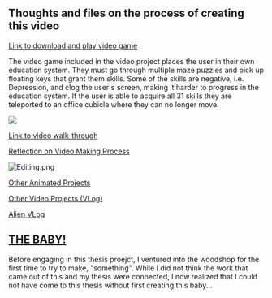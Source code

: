 ## Thoughts and files on the process of creating this video 

[Link to download and play video game](https://drive.google.com/file/d/1taTHbhOsVNT-cIwhFnc3yX3fFGImJx1E/view?usp=sharing)

The video game included in the video project places the user in their own education system. They must go through multiple maze puzzles and pick up floating keys that grant them skills. Some of the skills are negative, i.e. Depression, and clog the user's screen, making it harder to progress in the education system. If the user is able to acquire all 31 skills they are teleported to an office cubicle where they can no longer move.

![]({{site.baseurl}}//VideoGameSS.png)

[Link to video walk-through](https://www.youtube.com/watch?v=rGM_gd95WrM&feature=emb_logo)

[Reflection on Video Making Process](VideoReflecting.md)

![Editing.png]({{site.baseurl}}/Editing.png)

[Other Animated Projects](http://www.chrisdivincenzo.com/html/experiments.html)

[Other Video Projects (VLog)](http://www.chrisdivincenzo.com/html/vlog.html)

[Alien VLog](http://www.chrisdivincenzo.com/html/videodiary.html)

## [THE BABY!](thebaby.md)

Before engaging in this thesis proejct, I ventured into the woodshop for the first time to try to make, "something". While I did not think the work that came out of this and my thesis were connected, I now realized that I could not have come to this thesis without first creating this baby...